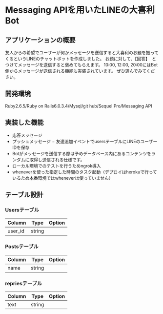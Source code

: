 # Messaging APIを用いたLINEの大喜利Bot

## アプリケーションの概要
友人からの希望でユーザーが何かメッセージを送信すると大喜利のお題を振ってくるというLINEのチャットボットを作成しました。
お題に対して、【回答】　とつけてメッセージを送信すると褒めてもらえます。
10:00, 12:00, 20:00にはBot側からメッセージが送信される機能も実装されています。
ぜひ遊んでみてください。

## 開発環境

Ruby2.6.5/Ruby on Rails6.0.3.4/Mysql/git hub/Sequel Pro/Messaging API

## 実装した機能

- 応答メッセージ
- プッシュメッセージ
− 友達追加イベントでusersテーブルにLINEのユーザーIDを保存
- Botがメッセージを送信する際は予めデータベース内にあるコンテンツをランダムに取得し送信される仕様です。
- ローカル環境でのテストを行うためngrok導入
- wheneverを使った指定した時間のタスク起動（デプロイはherokuで行っているため本番環境ではwheneverは使っていません）

## テーブル設計

### Usersテーブル

| Column  | Type   | Option |
|---------|--------|--------|
| user_id | string |        |

### Postsテーブル

| Column  | Type   | Option |
|---------|--------|--------|
| name    | string |        |

### repriesテーブル

| Column  | Type   | Option |
|---------|--------|--------|
| text    | string |        |
